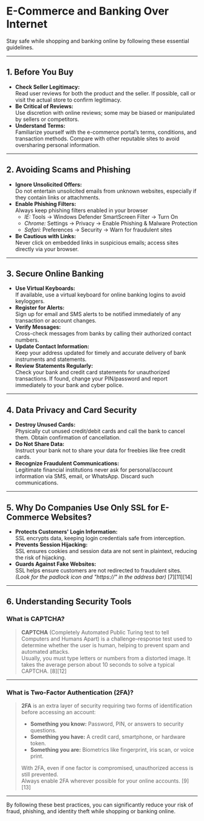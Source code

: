 # E-Commerce and Banking Over Internet

Stay safe while shopping and banking online by following these essential guidelines.

---

## 1. Before You Buy

- **Check Seller Legitimacy:**  
  Read user reviews for both the product and the seller. If possible, call or visit the actual store to confirm legitimacy.
- **Be Critical of Reviews:**  
  Use discretion with online reviews; some may be biased or manipulated by sellers or competitors.
- **Understand Terms:**  
  Familiarize yourself with the e-commerce portal’s terms, conditions, and transaction methods. Compare with other reputable sites to avoid oversharing personal information.

---

## 2. Avoiding Scams and Phishing

- **Ignore Unsolicited Offers:**  
  Do not entertain unsolicited emails from unknown websites, especially if they contain links or attachments.
- **Enable Phishing Filters:**  
  Always keep phishing filters enabled in your browser  
  - *IE:* Tools → Windows Defender SmartScreen Filter → Turn On  
  - *Chrome:* Settings → Privacy → Enable Phishing & Malware Protection  
  - *Safari:* Preferences → Security → Warn for fraudulent sites
- **Be Cautious with Links:**  
  Never click on embedded links in suspicious emails; access sites directly via your browser.

---

## 3. Secure Online Banking

- **Use Virtual Keyboards:**  
  If available, use a virtual keyboard for online banking logins to avoid keyloggers.
- **Register for Alerts:**  
  Sign up for email and SMS alerts to be notified immediately of any transaction or account changes.
- **Verify Messages:**  
  Cross-check messages from banks by calling their authorized contact numbers.
- **Update Contact Information:**  
  Keep your address updated for timely and accurate delivery of bank instruments and statements.
- **Review Statements Regularly:**  
  Check your bank and credit card statements for unauthorized transactions. If found, change your PIN/password and report immediately to your bank and cyber police.

---

## 4. Data Privacy and Card Security

- **Destroy Unused Cards:**  
  Physically cut unused credit/debit cards and call the bank to cancel them. Obtain confirmation of cancellation.
- **Do Not Share Data:**  
  Instruct your bank not to share your data for freebies like free credit cards.
- **Recognize Fraudulent Communications:**  
  Legitimate financial institutions never ask for personal/account information via SMS, email, or WhatsApp. Discard such communications.

---

## 5. Why Do Companies Use Only SSL for E-Commerce Websites?

- **Protects Customers' Login Information:**  
  SSL encrypts data, keeping login credentials safe from interception.
- **Prevents Session Hijacking:**  
  SSL ensures cookies and session data are not sent in plaintext, reducing the risk of hijacking.
- **Guards Against Fake Websites:**  
  SSL helps ensure customers are not redirected to fraudulent sites.  
  *(Look for the padlock icon and "https://" in the address bar)* [7][11][14]

---

## 6. Understanding Security Tools

### What is CAPTCHA?

> **CAPTCHA** (Completely Automated Public Turing test to tell Computers and Humans Apart) is a challenge–response test used to determine whether the user is human, helping to prevent spam and automated attacks.  
> Usually, you must type letters or numbers from a distorted image. It takes the average person about 10 seconds to solve a typical CAPTCHA. [8][12]

---

### What is Two-Factor Authentication (2FA)?

> **2FA** is an extra layer of security requiring two forms of identification before accessing an account:
> - **Something you know:** Password, PIN, or answers to security questions.
> - **Something you have:** A credit card, smartphone, or hardware token.
> - **Something you are:** Biometrics like fingerprint, iris scan, or voice print.
>
> With 2FA, even if one factor is compromised, unauthorized access is still prevented.  
> Always enable 2FA wherever possible for your online accounts. [9][13]

---

By following these best practices, you can significantly reduce your risk of fraud, phishing, and identity theft while shopping or banking online.
